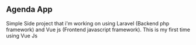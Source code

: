## Agenda App

Simple Side project that i'm working on using Laravel (Backend php framework) and Vue js (Frontend javascript framework). This is my first time using Vue Js